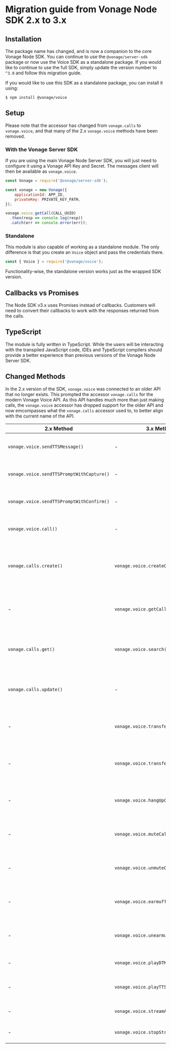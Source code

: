 # Migration guide from Vonage Node SDK 2.x to 3.x

## Installation

The package name has changed, and is now a companion to the core Vonage Node SDK. You can continue to use the `@vonage/server-sdk` package or now use the Voice SDK as a standalone package. If you would like to continue to use the full SDK, simply update the version number to `^3.0` and follow this migration guide.

If you would like to use this SDK as a standalone package, you can install it using:

```console
$ npm install @vonage/voice
```
## Setup

Please note that the accessor has changed from `vonage.calls` to `vonage.voice`, and that many of the 2.x `vonage.voice` methods have been removed.

### With the Vonage Server SDK
If you are using the main Vonage Node Server SDK, you will just need to configure it using a Vonage API Key and Secret. The messages client will then be available as `vonage.voice`.

```js
const Vonage = require('@vonage/server-sdk');

const vonage = new Vonage({
    applicationId: APP_ID,
    privateKey: PRIVATE_KEY_PATH,
});

vonage.voice.getCall(CALL_UUID)
  .then(resp => console.log(resp))
  .catch(err => console.error(err));
```

### Standalone
This module is also capable of working as a standalone module. The only difference is that you create an `Voice` object and pass the credentials there.

```js
const { Voice } = require('@vonage/voice');
```

Functionality-wise, the standalone version works just as the wrapped SDK version.

## Callbacks vs Promises

The Node SDK v3.x uses Promises instead of callbacks. Customers will need to convert their callbacks to work with the responses returned from the calls. 

## TypeScript

The module is fully written in TypeScript. While the users will be interacting with the transpiled JavaScript code, IDEs and TypeScript compilers should provide a better experience than previous versions of the Vonage Node Server SDK.

## Changed Methods

In the 2.x version of the SDK, `vonage.voice` was connected to an older API that no longer exists. This prompted the accessor `vonage.calls` for the modern Vonage Voice API. As this API handles much more than just making calls, the `vonage.voice` accessor has dropped support for the older API and now emcompasses what the `vonage.calls` accessor used to, to better align with the current name of the API.

| 2.x Method | 3.x Method | Notes |
|----------------|---------------|-------|
| `vonage.voice.sendTTSMessage()` | - | This method belongs to an API that no longer exists and has been removed | 
| `vonage.voice.sendTTSPromptWithCapture()` | - | This method belongs to an API that no longer exists and has been removed | 
| `vonage.voice.sendTTSPromptWithConfirm()` | - | This method belongs to an API that no longer exists and has been removed | 
| `vonage.voice.call()` | - | This method belongs to an API that no longer exists and has been removed | 
| `vonage.calls.create()` | `vonage.voice.createOutboundCall()` | This method was moved to the `vonage.voice` accessor, and now takes an `OutboundCall` object. It was renamed to be clearer in its intent | 
| - | `vonage.voice.getCall()` | This method was moved to the `vonage.voice` accessor, and now takes a call UUID to return a single call | 
| `vonage.calls.get()` | `vonage.voice.search()` | This method was renamed to better show what it does, and now will always return a list of calls matching the filter | 
| `vonage.calls.update()` | - | This method has been broken up into the various actions you can take to control a call, and has been removed | 
| - | `vonage.voice.transferCallWithNCCO()` | This method has been added to replace `vonage.calls.update()`, and will transfer a call using an NCCO object | 
| - | `vonage.voice.transferCallWithURL()` | This method has been added to replace `vonage.calls.update()`, and will transfer a call using an NCCO returned from a URL | 
| - | `vonage.voice.hangUpCall()` | This method has been added to replace `vonage.calls.update()`, and will hang up the requested call | 
| - | `vonage.voice.muteCall()` | This method has been added to replace `vonage.calls.update()`, and will mute the specified UUID | 
| - | `vonage.voice.unmuteCall()` | This method has been added to replace `vonage.calls.update()`, and will unmute the specified UUID | 
| - | `vonage.voice.earmuff()` | This method has been added to replace `vonage.calls.update()`, and will earmuff the specified UUID | 
| - | `vonage.voice.unearmuff()` | This method has been added to replace `vonage.calls.update()`, and will unearmuff the specified UUID | 
| - | `vonage.voice.playDTMF()` | This method has been added to play a DTMF string into a call | 
| - | `vonage.voice.playTTS()` | This method has been added to play a string of Text to Speech into a call | 
| - | `vonage.voice.streamAudio()` | This method has been added to play an audio file into a call | 
| - | `vonage.voice.stopStreamAudio()` | This method has been added to stop playing a streaming audio file | 

